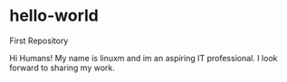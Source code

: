 # hello-world
First Repository


Hi Humans! My name is linuxm and im an aspiring IT professional. I look forward to sharing my work.
